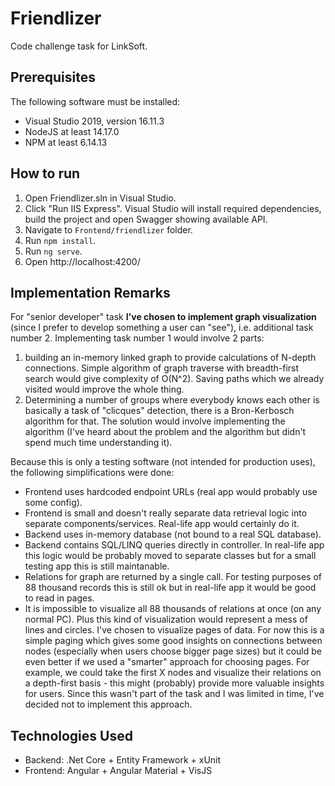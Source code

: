 # Friendlizer

Code challenge task for LinkSoft.

## Prerequisites

The following software must be installed:
* Visual Studio 2019, version 16.11.3
* NodeJS at least 14.17.0
* NPM at least 6.14.13

## How to run

1. Open Friendlizer.sln in Visual Studio.
1. Click "Run IIS Express". Visual Studio will install required dependencies, build the project and open Swagger showing available API.
1. Navigate to `Frontend/friendlizer` folder.
1. Run `npm install`.
1. Run `ng serve`.
1. Open http://localhost:4200/

## Implementation Remarks

For "senior developer" task **I've chosen to implement graph visualization** (since I prefer to develop something a user can "see"), i.e. additional task number 2.
Implementing task number 1 would involve 2 parts:

 1. building an in-memory linked graph to provide calculations of N-depth connections. Simple algorithm of graph traverse with breadth-first search would give complexity of O(N^2). Saving paths which we already visited would improve the whole thing.
 1. Determining a number of groups where everybody knows each other is basically a task of "clicques" detection, there is a Bron-Kerbosch algorithm for that. The solution would involve implementing the algorithm (I've heard about the problem and the algorithm but didn't spend much time understanding it).

Because this is only a testing software (not intended for production uses), the following simplifications were done:
* Frontend uses hardcoded endpoint URLs (real app would probably use some config).
* Frontend is small and doesn't really separate data retrieval logic into separate components/services. Real-life app would certainly do it.
* Backend uses in-memory database (not bound to a real SQL database).
* Backend contains SQL/LINQ queries directly in controller. In real-life app this logic would be probably moved to separate classes but for a small testing app this is still maintanable.
* Relations for graph are returned by a single call. For testing purposes of 88 thousand records this is still ok but in real-life app it would be good to read in pages.
* It is impossible to visualize all 88 thousands of relations at once (on any normal PC). Plus this kind of visualization would represent a mess of lines and circles. I've chosen to visualize pages of data. For now this is a simple paging which gives some good insights on connections between nodes (especially when users choose bigger page sizes) but it could be even better if we used a "smarter" approach for choosing pages. For example, we could take the first X nodes and visualize their relations on a depth-first basis - this might (probably) provide more valuable insights for users. Since this wasn't part of the task and I was limited in time, I've decided not to implement this approach.

## Technologies Used

* Backend: .Net Core + Entity Framework + xUnit
* Frontend: Angular + Angular Material + VisJS